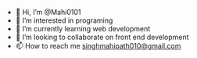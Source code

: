 - 👋 Hi, I’m @Mahi0101
- 👀 I’m interested in programing
- 🌱 I’m currently learning web development
- 💞️ I’m looking to collaborate on front end development
- 📫 How to reach me singhmahipath010@gmail.com

<!---
Mahi0101/Mahi0101 is a ✨ special ✨ repository because its `README.md` (this file) appears on your GitHub profile.
You can click the Preview link to take a look at your changes.
--->
